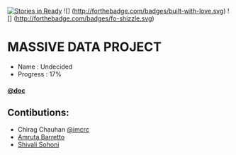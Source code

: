 [![Stories in Ready](https://badge.waffle.io/crc442/massive-data-buzz.png?label=ready&title=Ready)](https://waffle.io/crc442/massive-data-buzz)
![] (http://forthebadge.com/badges/built-with-love.svg)
![] (http://forthebadge.com/badges/fo-shizzle.svg)


MASSIVE DATA PROJECT
===================

- Name : Undecided
- Progress : 17%


#### [@doc](https://docs.google.com/a/nyu.edu/document/d/1P9DbT8kY1V2rbHVhRKNeg7vVxDurw1RVD0KoUqeJF6g)


Contibutions:
------------

- Chirag Chauhan [@imcrc](http://twitter.com/imcrc)
- [Amruta Barretto](http://www.github.com/amrutabarretto)
- [Shivali Sohoni](http://www.github.com/shivalisohoni)

